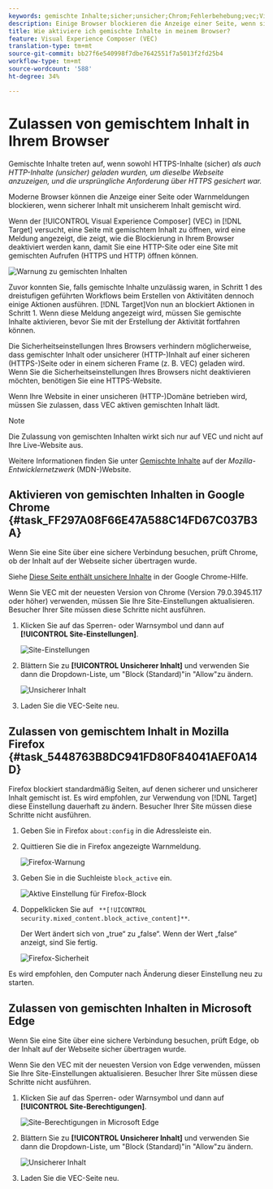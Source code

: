 ```yaml
---
keywords: gemischte Inhalte;sicher;unsicher;Chrom;Fehlerbehebung;vec;Visual Experience Composer;unsecure;http;https;firefox;Internet Explorer
description: Einige Browser blockieren die Anzeige einer Seite, wenn sicherer Inhalt mit unsicherem Inhalt gemischt wird. Erfahren Sie, wie Sie gemischte Inhalte in Chrome, Firefox und Edge aktivieren.
title: Wie aktiviere ich gemischte Inhalte in meinem Browser?
feature: Visual Experience Composer (VEC)
translation-type: tm+mt
source-git-commit: bb27f6e540998f7dbe7642551f7a5013f2fd25b4
workflow-type: tm+mt
source-wordcount: '588'
ht-degree: 34%

---
```



# Zulassen von gemischtem Inhalt in Ihrem Browser

Gemischte Inhalte treten auf, wenn sowohl HTTPS-Inhalte (sicher) *als auch HTTP-Inhalte (unsicher) geladen wurden, um dieselbe Webseite anzuzeigen, und die ursprüngliche Anforderung über HTTPS gesichert war.*

Moderne Browser können die Anzeige einer Seite oder Warnmeldungen blockieren, wenn sicherer Inhalt mit unsicherem Inhalt gemischt wird.

Wenn der [!UICONTROL Visual Experience Composer] (VEC) in [!DNL Target] versucht, eine Seite mit gemischtem Inhalt zu öffnen, wird eine Meldung angezeigt, die zeigt, wie die Blockierung in Ihrem Browser deaktiviert werden kann, damit Sie eine HTTP-Site oder eine Site mit gemischten Aufrufen (HTTPS und HTTP) öffnen können.

![Warnung zu gemischten Inhalten](/help/c-experiences/c-visual-experience-composer/r-troubleshoot-composer/assets/mixed_content_warning.png)

Zuvor konnten Sie, falls gemischte Inhalte unzulässig waren, in Schritt 1 des dreistufigen geführten Workflows beim Erstellen von Aktivitäten dennoch einige Aktionen ausführen. [!DNL Target]Von nun an blockiert Aktionen in Schritt 1. Wenn diese Meldung angezeigt wird, müssen Sie gemischte Inhalte aktivieren, bevor Sie mit der Erstellung der Aktivität fortfahren können.

Die Sicherheitseinstellungen Ihres Browsers verhindern möglicherweise, dass gemischter Inhalt oder unsicherer (HTTP-)Inhalt auf einer sicheren (HTTPS-)Seite oder in einem sicheren Frame (z. B. VEC) geladen wird. Wenn Sie die Sicherheitseinstellungen Ihres Browsers nicht deaktivieren möchten, benötigen Sie eine HTTPS-Website.

Wenn Ihre Website in einer unsicheren (HTTP-)Domäne betrieben wird, müssen Sie zulassen, dass VEC aktiven gemischten Inhalt lädt.

>[!NOTE]
>
>Die Zulassung von gemischten Inhalten wirkt sich nur auf VEC und nicht auf Ihre Live-Website aus.

Weitere Informationen finden Sie unter [Gemischte Inhalte](https://developer.mozilla.org/en-US/docs/Web/Security/Mixed_content) auf der *Mozilla-Entwicklernetzwerk* (MDN-)Website.

## Aktivieren von gemischten Inhalten in Google Chrome {#task_FF297A08F66E47A588C14FD67C037B3A}

Wenn Sie eine Site über eine sichere Verbindung besuchen, prüft Chrome, ob der Inhalt auf der Webseite sicher übertragen wurde.

Siehe [Diese Seite enthält unsichere Inhalte](https://support.google.com/chrome/answer/1342714?hl=en) in der Google Chrome-Hilfe.

Wenn Sie VEC mit der neuesten Version von Chrome (Version 79.0.3945.117 oder höher) verwenden, müssen Sie Ihre Site-Einstellungen aktualisieren. Besucher Ihrer Site müssen diese Schritte nicht ausführen.

1. Klicken Sie auf das Sperren- oder Warnsymbol und dann auf **[!UICONTROL Site-Einstellungen]**.

   ![Site-Einstellungen](/help/c-experiences/c-visual-experience-composer/r-troubleshoot-composer/assets/site-settings.png)

1. Blättern Sie zu **[!UICONTROL Unsicherer Inhalt]** und verwenden Sie dann die Dropdown-Liste, um &quot;Block (Standard)&quot;in &quot;Allow&quot;zu ändern.

   ![Unsicherer Inhalt](/help/c-experiences/c-visual-experience-composer/r-troubleshoot-composer/assets/insecure-content.png)

1. Laden Sie die VEC-Seite neu.

## Zulassen von gemischtem Inhalt in Mozilla Firefox {#task_5448763B8DC941FD80F84041AEF0A14D}

Firefox blockiert standardmäßig Seiten, auf denen sicherer und unsicherer Inhalt gemischt ist. Es wird empfohlen, zur Verwendung von [!DNL Target] diese Einstellung dauerhaft zu ändern. Besucher Ihrer Site müssen diese Schritte nicht ausführen.

1. Geben Sie in Firefox `about:config` in die Adressleiste ein.
1. Quittieren Sie die in Firefox angezeigte Warnmeldung.

   ![Firefox-Warnung](/help/c-experiences/c-visual-experience-composer/r-troubleshoot-composer/assets/firefox.png)

1. Geben Sie in die Suchleiste `block_active` ein.

   ![Aktive Einstellung für Firefox-Block](/help/c-experiences/c-visual-experience-composer/r-troubleshoot-composer/assets/firefox3.png)

1. Doppelklicken Sie auf ` **[!UICONTROL security.mixed_content.block_active_content]**`.

   Der Wert ändert sich von „true“ zu „false“. Wenn der Wert „false“ anzeigt, sind Sie fertig.

   ![Firefox-Sicherheit](/help/c-experiences/c-visual-experience-composer/r-troubleshoot-composer/assets/firefox2.png)

Es wird empfohlen, den Computer nach Änderung dieser Einstellung neu zu starten.

## Zulassen von gemischten Inhalten in Microsoft Edge

Wenn Sie eine Site über eine sichere Verbindung besuchen, prüft Edge, ob der Inhalt auf der Webseite sicher übertragen wurde.

Wenn Sie den VEC mit der neuesten Version von Edge verwenden, müssen Sie Ihre Site-Einstellungen aktualisieren. Besucher Ihrer Site müssen diese Schritte nicht ausführen.

1. Klicken Sie auf das Sperren- oder Warnsymbol und dann auf **[!UICONTROL Site-Berechtigungen]**.

   ![Site-Berechtigungen in Microsoft Edge](/help/c-experiences/c-visual-experience-composer/r-troubleshoot-composer/assets/ms-edge.png)

1. Blättern Sie zu **[!UICONTROL Unsicherer Inhalt]** und verwenden Sie dann die Dropdown-Liste, um &quot;Block (Standard)&quot;in &quot;Allow&quot;zu ändern.

   ![Unsicherer Inhalt](/help/c-experiences/c-visual-experience-composer/r-troubleshoot-composer/assets/ms-edge-2.png)

1. Laden Sie die VEC-Seite neu.